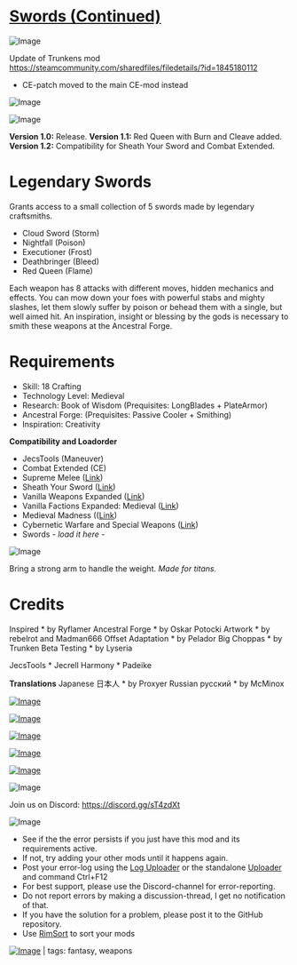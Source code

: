 # [Swords (Continued)](https://steamcommunity.com/sharedfiles/filedetails/?id=2155363020)

![Image](https://i.imgur.com/buuPQel.png)

Update of Trunkens mod
https://steamcommunity.com/sharedfiles/filedetails/?id=1845180112

- CE-patch moved to the main CE-mod instead

![Image](https://i.imgur.com/pufA0kM.png)
	
![Image](https://i.imgur.com/Z4GOv8H.png)

**Version 1.0:** Release.
**Version 1.1:** Red Queen with Burn and Cleave added.
**Version 1.2:** Compatibility for Sheath Your Sword and Combat Extended.

# Legendary Swords


Grants access to a small collection of 5 swords made by legendary craftsmiths.

 - Cloud Sword (Storm)
 - Nightfall (Poison)
 - Executioner (Frost)
 - Deathbringer (Bleed)
 - Red Queen (Flame)

Each weapon has 8 attacks with different moves, hidden mechanics and effects. You can mow down your foes with powerful stabs and mighty slashes, let them slowly suffer by poison or behead them with a single, but well aimed hit. An inspiration, insight or blessing by the gods is necessary to smith these weapons at the Ancestral Forge.

# Requirements


 - Skill: 18 Crafting
 - Technology Level: Medieval
 - Research: Book of Wisdom (Prequisites: LongBlades + PlateArmor)
 - Ancestral Forge: (Prequisites: Passive Cooler + Smithing)
 - Inspiration: Creativity

**Compatibility and Loadorder**

 - JecsTools (Maneuver)
 - Combat Extended (CE)
 - Supreme Melee ([Link](https://steamcommunity.com/sharedfiles/filedetails/?id=1841138974))
 - Sheath Your Sword ([Link](https://steamcommunity.com/sharedfiles/filedetails/?id=1586105873))
 - Vanilla Weapons Expanded ([Link](https://steamcommunity.com/sharedfiles/filedetails/?id=1814383360))
 - Vanilla Factions Expanded: Medieval ([Link](https://steamcommunity.com/sharedfiles/filedetails/?id=1854610483))
 - Medieval Madness (([Link](https://steamcommunity.com/sharedfiles/filedetails/?id=1851407975))
 - Cybernetic Warfare and Special Weapons ([Link](https://steamcommunity.com/sharedfiles/filedetails/?id=1811369911))
 - Swords *- load it here -*

![Image](https://i.imgur.com/QNztxsA.png)

Bring a strong arm to handle the weight. *Made for titans.*

# Credits


Inspired * by Ryflamer
Ancestral Forge * by Oskar Potocki
Artwork * by rebelrot and Madman666
Offset Adaptation * by Pelador
Big Choppas * by Trunken
Beta Testing * by Lyseria

JecsTools * Jecrell
Harmony * Padeike

**Translations**
Japanese 日本人 * by Proxyer
Russian русский * by McMinox

[![Image](https://i.imgur.com/bxmZ2LS.gif)](https://steamcommunity.com/sharedfiles/filedetails/?id=1814383360)

[![Image](https://i.imgur.com/lEkKUY5.gif)](https://steamcommunity.com/sharedfiles/filedetails/?id=1814987817)

[![Image](https://i.imgur.com/b1olXUF.gif)](https://steamcommunity.com/sharedfiles/filedetails/?id=1814988282)

[![Image](https://i.imgur.com/oGv7GUE.png)](https://steamcommunity.com/sharedfiles/filedetails/?id=1845154007)

[![Image](https://i.imgur.com/6oej4ER.png)](https://steamcommunity.com/sharedfiles/filedetails/?id=1880253632)

![Image](https://i.ibb.co/zQ824Lq/Steam-Workshop-Food-Bar-LAST.png)

Join us on Discord: https://discord.gg/sT4zdXt


![Image](https://i.imgur.com/PwoNOj4.png)



-  See if the the error persists if you just have this mod and its requirements active.
-  If not, try adding your other mods until it happens again.
-  Post your error-log using the [Log Uploader](https://steamcommunity.com/sharedfiles/filedetails/?id=2873415404) or the standalone [Uploader](https://steamcommunity.com/sharedfiles/filedetails/?id=2873415404) and command Ctrl+F12
-  For best support, please use the Discord-channel for error-reporting.
-  Do not report errors by making a discussion-thread, I get no notification of that.
-  If you have the solution for a problem, please post it to the GitHub repository.
-  Use [RimSort](https://github.com/RimSort/RimSort/releases/latest) to sort your mods

 

[![Image](https://img.shields.io/github/v/release/emipa606/Swords?label=latest%20version&style=plastic&color=9f1111&labelColor=black)](https://steamcommunity.com/sharedfiles/filedetails/changelog/2155363020) | tags:  fantasy,  weapons
